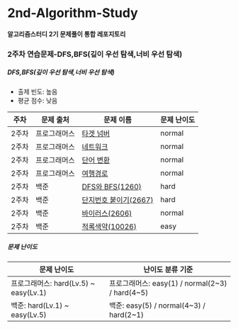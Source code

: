 # 2nd-Algorithm-Study

#### 알고리즘스터디 2기 문제풀이 통합 레포지토리



### 2주차 연습문제-DFS,BFS(깊이 우선 탐색,너비 우선 탐색)

##### DFS,BFS(깊이 우선 탐색,너비 우선 탐색)

* 출제 빈도: 높음
* 평균 점수: 낮음

| 주차  | 문제 출처    | 문제 이름                                                    | 문제 난이도 |
| ----- | ------------ | ------------------------------------------------------------ | ----------- |
| 2주차 | 프로그래머스 | [타겟 넘버](https://programmers.co.kr/learn/courses/30/lessons/43165) | normal      |
| 2주차 | 프로그래머스 | [네트워크](https://programmers.co.kr/learn/courses/30/lessons/43162) | normal      |
| 2주차 | 프로그래머스 | [단어 변환](https://programmers.co.kr/learn/courses/30/lessons/43163) | normal      |
| 2주차 | 프로그래머스 | [여행경로](https://programmers.co.kr/learn/courses/30/lessons/43164) | normal      |
| 2주차 | 백준         | [DFS와 BFS(1260)](https://www.acmicpc.net/problem/1260)      | hard        |
| 2주차 | 백준         | [단지번호 붙이기(2667)](https://www.acmicpc.net/problem/2667) | hard        |
| 2주차 | 백준         | [바이러스(2606)](https://www.acmicpc.net/problem/2606)       | normal      |
| 2주차 | 백준         | [적록색약(10026)](https://www.acmicpc.net/problem/10026)     | easy        |



##### 문제 난이도

| 문제 난이도                           | 난이도 분류 기준                                |
| ------------------------------------- | ----------------------------------------------- |
| 프로그래머스: hard(Lv.5) ~ easy(Lv.1) | 프로그래머스: easy(1) / normal(2~3) / hard(4~5) |
| 백준: hard(Lv.1) ~ easy(Lv.5)         | 백준: easy(5) / normal(4~3) / hard(2~1)         |

